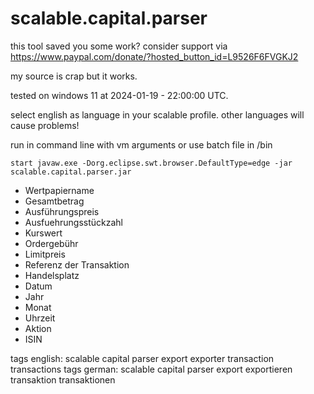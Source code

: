 # scalable.capital.parser

this tool saved you some work? consider support via https://www.paypal.com/donate/?hosted_button_id=L9526F6FVGKJ2

my source is crap but it works.

tested on windows 11 at 2024-01-19 - 22:00:00 UTC.

select english as language in your scalable profile. other languages will cause problems!

run in command line with vm arguments or use batch file in /bin

```
start javaw.exe -Dorg.eclipse.swt.browser.DefaultType=edge -jar scalable.capital.parser.jar
```

* Wertpapiername
* Gesamtbetrag
* Ausführungspreis
* Ausfuehrungsstückzahl
* Kurswert
* Ordergebühr
* Limitpreis
* Referenz der Transaktion
* Handelsplatz
* Datum
* Jahr
* Monat
* Uhrzeit
* Aktion
* ISIN

tags english: scalable capital parser export exporter transaction transactions
tags german: scalable capital parser export exportieren transaktion transaktionen
